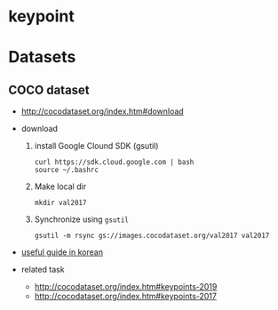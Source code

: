 # keypoint

# Datasets

## COCO dataset
* http://cocodataset.org/index.htm#download
* download
  1. install Google Clound SDK (gsutil)
     ```
     curl https://sdk.cloud.google.com | bash
     source ~/.bashrc
     ```
  2. Make local dir
     ```
     mkdir val2017
  3. Synchronize using `gsutil`
     ```
     gsutil -m rsync gs://images.cocodataset.org/val2017 val2017
     ```
  

* [useful guide in korean](https://ukayzm.github.io/cocodataset/)
* related task
  * http://cocodataset.org/index.htm#keypoints-2019
  * http://cocodataset.org/index.htm#keypoints-2017
